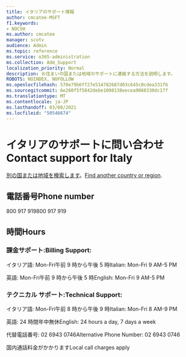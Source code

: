 ```yaml
---
title: イタリアのサポート情報
author: cmcatee-MSFT
f1.keywords:
- NOCSH
ms.author: cmcatee
manager: scotv
audience: Admin
ms.topic: reference
ms.service: o365-administration
ms.collection: Adm_Support
localization_priority: Normal
description: お住まいの国または地域のサポートに連絡する方法を説明します。
ROBOTS: NOINDEX, NOFOLLOW
ms.openlocfilehash: 570e79b6ff27e514782687d03c645c0cdea331f6
ms.sourcegitcommit: 6e260f5f5842debe1098138eecea9068330dc17f
ms.translationtype: MT
ms.contentlocale: ja-JP
ms.lasthandoff: 03/08/2021
ms.locfileid: "50546674"
---
```

# <a name="contact-support-for-italy"></a><span data-ttu-id="d91b4-103">イタリアのサポートに問い合わせ</span><span class="sxs-lookup"><span data-stu-id="d91b4-103">Contact support for Italy</span></span>

<span data-ttu-id="d91b4-104">[別の国または地域を検索します](../contact-support-for-business-products.md)。</span><span class="sxs-lookup"><span data-stu-id="d91b4-104">[Find another country or region](../contact-support-for-business-products.md).</span></span>

## <a name="phone-number"></a><span data-ttu-id="d91b4-105">電話番号</span><span class="sxs-lookup"><span data-stu-id="d91b4-105">Phone number</span></span>
<span data-ttu-id="d91b4-106">800 917 919</span><span class="sxs-lookup"><span data-stu-id="d91b4-106">800 917 919</span></span>

## <a name="hours"></a><span data-ttu-id="d91b4-107">時間</span><span class="sxs-lookup"><span data-stu-id="d91b4-107">Hours</span></span>
### <a name="billing-support"></a><span data-ttu-id="d91b4-108">課金サポート:</span><span class="sxs-lookup"><span data-stu-id="d91b4-108">Billing Support:</span></span>

<span data-ttu-id="d91b4-109">イタリア語: Mon-Fri午前 9 時から午後 5 時</span><span class="sxs-lookup"><span data-stu-id="d91b4-109">Italian: Mon-Fri 9 AM-5 PM</span></span>

<span data-ttu-id="d91b4-110">英語: Mon-Fri午前 9 時から午後 5 時</span><span class="sxs-lookup"><span data-stu-id="d91b4-110">English: Mon-Fri 9 AM-5 PM</span></span>

### <a name="technical-support"></a><span data-ttu-id="d91b4-111">テクニカル サポート:</span><span class="sxs-lookup"><span data-stu-id="d91b4-111">Technical Support:</span></span>

<span data-ttu-id="d91b4-112">イタリア語: Mon-Fri午前 8 時から午後 9 時</span><span class="sxs-lookup"><span data-stu-id="d91b4-112">Italian: Mon-Fri 8 AM-9 PM</span></span>

<span data-ttu-id="d91b4-113">英語: 24 時間年中無休</span><span class="sxs-lookup"><span data-stu-id="d91b4-113">English: 24 hours a day, 7 days a week</span></span>

<span data-ttu-id="d91b4-114">代替電話番号: 02 6943 0746</span><span class="sxs-lookup"><span data-stu-id="d91b4-114">Alternative Phone Number: 02 6943 0746</span></span>

<span data-ttu-id="d91b4-115">国内通話料金がかかります</span><span class="sxs-lookup"><span data-stu-id="d91b4-115">Local call charges apply</span></span>
